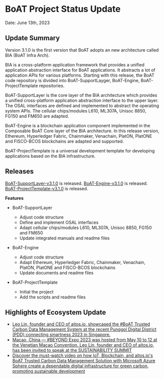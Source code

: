 # BoAT Project Status Update
Date: June 13th, 2023

## Update Summary
Version 3.1.0 is the first version that BoAT adopts an new architecture called BIA (BoAT Infra Arch). 

BIA is a cross-platform application framework that provides a unified application abstraction interface for BoAT applications. It abstracts a lot of application APIs for various platforms. Starting with this release, the BoAT code repository is divided into BoAT-SupportLayger, BoAT-Engine, BoAT-ProjectTemplate repositories.

BoAT-SupportLayer is the core layer of the BIA architecture which provides a unified cross-platform application abstraction interface to the upper layer. The OSAL interfaces are defined and implemented to abstract the operating system APIs. The cellular chips/modules L610, ML307A, Unisoc 8850, FG150 and FM650 are adapted.

BoAT-Engine is a blockchain application component implemented in the Composable BoAT Core layer of the BIA architecture. In this release version, Ethereum, Hyperledger Fabric, Chainmaker, Venachain, PlatON, PlatONE and FISCO-BCOS blockchains are adapted and supported.

BoAT-ProjectTemplate is a universal development template for developing applications based on the BIA infrastructure.


## Releases

[BoAT-SupportLayer-v3.1.0](https://github.com/aitos-io/BoAT-SupportLayer/releases/tag/BoAT-SupportLayer-v3.1.0) is released.
[BoAT-Engine-v3.1.0](https://github.com/aitos-io/BoAT-Engine/releases/tag/BoAT-Engine-v3.1.0) is released.
[BoAT-ProjectTemplate-v3.1.0](https://github.com/aitos-io/BoAT-ProjectTemplate/releases/tag/BoAT-ProjectTemplate-v3.1.0) is released.

**Features**

+ BoAT-SupportLayer
  - Adjust code structure
  - Define and implement OSAL interfaces
  - Adapt cellular chips/modules L610, ML307A, Unisoc 8850, FG150 and FM650
  - Update integrated manuals and readme files

+ BoAT-Engine
  - Adjust code structure
  - Adapt Ethereum, Hyperledger Fabric, Chainmaker, Venachain, PlatON, PlatONE and FISCO-BCOS blockchains
  - Update documents and readme files

+ BoAT-ProjectTemplate
  - Initial the project
  - Add the scripts and readme files



## Highlights of Ecosystem Update
* [Leo Lin, founder and CEO of aitos.io, showcased the #BoAT Trusted Carbon Data Management System at the recent Punggol Digital District (PDD) connecting smartness 2023 in Singapore.](https://www.linkedin.com/feed/update/urn:li:activity:7070206126289547266)
* [Macao, China — #BEYOND Expo 2023 was hosted from May 10 to 12 at the Venetian Macao Convention. Leo Lin, founder and CEO of aitos.io, has been invited to speak at the SUSTAINABILITY SUMMIT](https://www.linkedin.com/feed/update/urn:li:activity:7061547411978010624)
* [Discover the must-watch video on how IoT, Blockchain, and aitos.io's BoAT Trusted Carbon Data Management Solution with Microsoft Azure Sphere create a dependable digital infrastructure for green carbon, promoting sustainable development](https://www.linkedin.com/feed/update/urn:li:activity:7056910366357803008)

